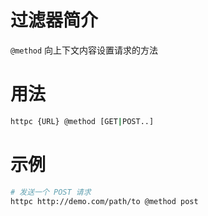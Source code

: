 # 过滤器简介

`@method` 向上下文内容设置请求的方法
 

# 用法

```bash
httpc {URL} @method [GET|POST..]
```

# 示例

```bash
# 发送一个 POST 请求
httpc http://demo.com/path/to @method post
```
